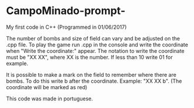 # CampoMinado-prompt-
My first code in C++ (Programmed in 01/06/2017)

The number of bombs and size of field can vary and be adjusted on the .cpp file.
To play the game run .cpp in the console and write the coordinate when "Write the coordinate:" appear.
The notation to write the coordinate must be "XX XX", where XX is the number. If less than 10 write 01 for example.

It is possible to make a mark on the field to remember where there are bombs. To do this write b after the coordinate. Example: "XX XX b".
(The coordinate will be marked as red)

This code was made in portuguese.

